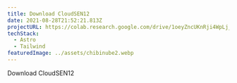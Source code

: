 ```yaml
---
title: Download CloudSEN12
date: 2021-08-28T21:52:21.813Z
projectURL: https://colab.research.google.com/drive/1oeyZncUKnRji4WpLj_rIfLo2iH1lPiCe?usp=sharing
techStack:
  - Astro
  - Tailwind
featuredImage: ../assets/chibinube2.webp
---
```

Download CloudSEN12
